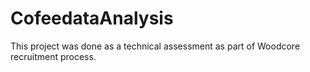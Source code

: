 # CofeedataAnalysis
This project was done as a technical assessment as part of Woodcore recruitment process.
